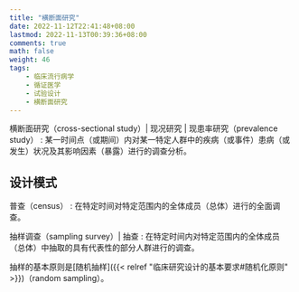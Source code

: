 ```yaml
---
title: "横断面研究"
date: 2022-11-12T22:41:48+08:00
lastmod: 2022-11-13T00:39:36+08:00
comments: true
math: false
weight: 46
tags:
    - 临床流行病学
    - 循证医学
    - 试验设计
    - 横断面研究
---
```


横断面研究（cross-sectional study）| 现况研究 | 现患率研究（prevalence study）
: 某一时间点（或期间）内对某一特定人群中的疾病（或事件）患病（或发生）状况及其影响因素（暴露）进行的调查分析。

<!--more-->

## 设计模式

普查（census）
: 在特定时间对特定范围内的全体成员（总体）进行的全面调查。

抽样调查（sampling survey）| 抽查
: 在特定时间内对特定范围内的全体成员（总体）中抽取的具有代表性的部分人群进行的调查。

抽样的基本原则是[随机抽样]({{< relref "临床研究设计的基本要求#随机化原则" >}})（random sampling）。

